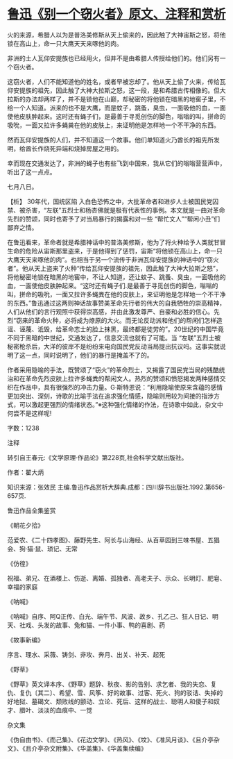 # [鲁迅《别一个窃火者》原文、注释和赏析](https://www.vrrw.net/wx/9690.html)

火的来源，希腊人以为是普洛美修斯从天上偷来的，因此触了大神宙斯之怒，将他锁在高山上，命一只大鹰天天来啄他的肉。

非洲的土人瓦仰安提族也已经用火，但并不是由希腊人传授给他们的。他们另有一个窃火者。

这窃火者，人们不能知道他的姓名，或者早被忘却了。他从天上偷了火来，传给瓦仰安提族的祖先，因此触了大神大拉斯之怒，这一段，是和希腊古传相像的。但大拉斯的办法却两样了，并不是锁他在山巅，却秘密的将他锁在暗黑的地窖子里，不给一个人知道。派来的也不是大鹰，而是蚊子，跳蚤，臭虫，一面吸他的血，一面使他皮肤肿起来。这时还有蝇子们，是最善于寻觅创伤的脚色，嗡嗡的叫，拼命的吸吮，一面又拉许多蝇粪在他的皮肤上，来证明他是怎样地一个不干净的东西。

然而瓦仰安提族的人们，并不知道这一个故事。他们单知道火乃酋长的祖先所发明，给酋长作烧死异端和烧掉房屋之用的。

幸而现在交通发达了，非洲的蝇子也有些飞到中国来，我从它们的嗡嗡营营声中，听出了这一点点。

七月八日。



【析】 30年代，国统区陷 入白色恐怖之中，大批革命者和进步人士被国民党囚禁、被杀害，“左联”五烈士和杨杏佛就是极有代表性的事例。本文就是一曲对革命先烈的赞颂，同时也寄予了对当局暴行的揭露和对一些 “帮忙文人”“帮闲小丑”们鄙弃之情。

在鲁迅看来，革命者就是希腊神话中的普洛美修斯，他为了将火种给予人类就甘冒生命的危险从宙斯那里盗来，于是他得到了惩罚，宙斯“将他锁在高山上，命一只大鹰天天来啄他的肉”。也相当于另一个流传于非洲瓦仰安提族的神话中的“窃火者”。他从天上盗来了火种“传给瓦仰安提族的祖先，因此触了大神大拉斯之怒”，将他秘密地锁在暗黑的地窖中，不让人知道，还让蚊子、跳蚤、臭虫，一面吸他的血，一面使他皮肤肿起来。“这时还有蝇子们.是最善于寻觅创伤的脚色，嗡嗡的叫，拼命的吸吮，一面又拉许多蝇粪在他的皮肤上，来证明他是怎样地一个不干净的东西。”鲁迅通过这两则神话故事赞美革命先行者的伟大的自我牺牲的崇高精神，人们从他们的言行观照中获得崇高感，并由此激发尊严、自豪和必胜的信心。先烈“窃来的革命火种，必将成为燎原的大火。而无论反动派和他们的帮闲们怎样造谣、诬蔑、诋毁，给革命志士的脸上抹黑，最终都是徒劳的”。20世纪的中国毕竟不同于黑暗的中世纪，交通发达了，信息交流也就有了可能。当 “左联”五烈士被秘密枪杀后，大洋的彼岸不是纷纷来电向国民党反动当局提出抗议吗。这事实就说明了这一点，同时说明了，他们的暴行是掩盖不了的。

作者采用隐喻的手法，既赞颂了“窃火”的革命烈士，又揭露了国民党当局的残酷统治和在革命先烈皮肤上拉许多蝇粪的帮闲文人。热烈的赞颂和愤怒揭发两种感情交织在作品中，具有很强烈的冲击力量。G·斯特恩说：“利用隐喻使原来含蕴的感情更加突出、深刻，诗歌的比喻手法在追求强化情感，隐喻则用较为间接的指涉方式，可以激起更强烈的情绪状态。”※这种强化情绪的作法，在诗歌中如此，杂文中何尝不是这样呢!

字数：1238

注释

转引自王春元:《文学原理·作品论》第228页,社会科学文献出版社。

作者：翟大炳

知识来源：张效民 主编.鲁迅作品赏析大辞典.成都：四川辞书出版社.1992.第656-657页.

鲁迅作品全集鉴赏

《朝花夕拾》

范爱农、《二十四孝图》、藤野先生、阿长与山海经、从百草园到三味书屋、五猖会、狗·猫·鼠、琐记、无常

《仿徨》

祝福、弟兄、在酒楼上、伤逝、离婚、孤独者、高老夫子、示众、长明灯、肥皂、幸福的家庭

《呐喊》

《呐喊》自序、阿Q正传、白光、端午节、风波、故乡、孔乙己、狂人日记、明天、社戏、头发的故事、兔和猫、一件小事、鸭的喜剧、药

《故事新编》

序言、理水、采薇、铸剑、非攻、奔月、出关、补天、起死

《野草》

《野草》英文译本序、《野草》题辞、秋夜、影的告别、求乞者、我的失恋、复仇、复仇〔其二〕、希望、雪、风筝、好的故事、过客、死火、狗的驳诘、失掉的好地狱、墓碣文、颓败线的颤动、立论、死后、这样的战士、聪明人和傻子和奴才、腊叶、淡淡的血痕中、一觉

杂文集

《伪自由书》、《而己集》、《花边文学》、《热风》、《坟》、《准风月谈》、《且介亭杂文》、《且介亭杂文附集》、《华盖集》、《华盖集续编》

